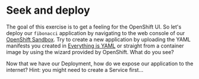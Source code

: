 # Seek and deploy

The goal of this exercise is to get a feeling for the OpenShift UI. So let's deploy our `fibonacci` application by navigating to the web console of our [OpenShift Sandbox](https://console.redhat.com/openshift/sandbox). Try to create a new application by uploading the YAML manifests you created in [Everything is YAML](../02-deployment/README.md) or straight from a container image by using the wizard provided by OpenShift. What do you see?

Now that we have our Deployment, how do we expose our application to the internet? Hint: you might need to create a Service first...
